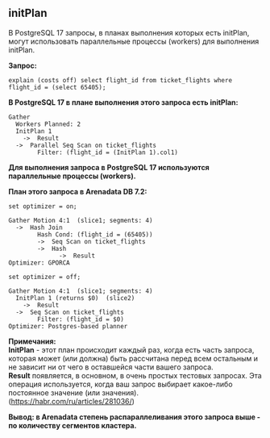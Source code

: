 ## initPlan ##

В PostgreSQL 17 запросы, в планах выполнения которых есть initPlan, могут использовать параллельные процессы (workers) для выполнения initPlan.   
   
**Запрос:**
```
explain (costs off) select flight_id from ticket_flights where flight_id = (select 65405);
```

**В PostgreSQL 17 в плане выполнения этого запроса есть initPlan:**
```
Gather
  Workers Planned: 2
  InitPlan 1
    ->  Result
  ->  Parallel Seq Scan on ticket_flights
        Filter: (flight_id = (InitPlan 1).col1)
```
**Для выполнения запроса в PostgreSQL 17 используются параллельные процессы (workers).**
   
**План этого запроса в Arenadata DB 7.2:**
```
set optimizer = on;
```
```
Gather Motion 4:1  (slice1; segments: 4)
  ->  Hash Join
        Hash Cond: (flight_id = (65405))
        ->  Seq Scan on ticket_flights
        ->  Hash
              ->  Result
Optimizer: GPORCA
```
```
set optimizer = off;
```
```
Gather Motion 4:1  (slice1; segments: 4)
  InitPlan 1 (returns $0)  (slice2)
    ->  Result
  ->  Seq Scan on ticket_flights
        Filter: (flight_id = $0)
Optimizer: Postgres-based planner
```
**Примечания:**   
**InitPlan** - этот план происходит каждый раз, когда есть часть запроса, которая может (или должна) быть рассчитана перед всем остальным и не зависит ни от чего в оставшейся части вашего запроса.   
**Result** появляется, в основном, в очень простых тестовых запросах. Эта операция используется, когда ваш запрос выбирает какое-либо постоянное значение (или значения).   
(https://habr.com/ru/articles/281036/)   
   
**Вывод: в Arenadata степень распараллеливания этого запроса выше - по количеству сегментов кластера.**


